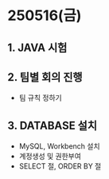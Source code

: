 # 250516(금)

## 1. JAVA 시험

## 2. 팀별 회의 진행
  - 팀 규칙 정하기

## 3. DATABASE 설치
  - MySQL, Workbench 설치
  - 계정생성 및 권한부여
  - SELECT 절, ORDER BY 절

